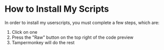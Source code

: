 # How to Install My Scripts

In order to install my userscripts, you must complete a few steps, which are:

1. Click on one
2. Press the "Raw" button on the top right of the code preview
3. Tampermonkey will do the rest
